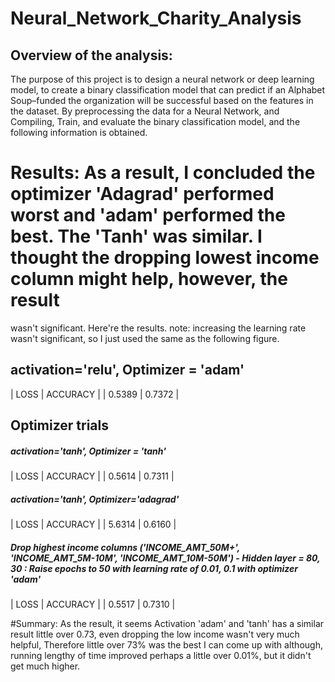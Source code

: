 # Neural_Network_Charity_Analysis

## Overview of the analysis: 
The purpose of this project is to design a neural network or deep learning model, 
to create a binary classification model that can predict if an Alphabet Soup–funded 
the organization will be successful based on the features in the dataset. By preprocessing the data for a Neural Network, and Compiling, 
Train, and evaluate the binary classification model, and the following information is obtained.

# Results: As a result, I concluded the optimizer 'Adagrad' performed worst and 'adam' performed the best.  The 'Tanh' was similar. I thought the dropping lowest income column might help, however, the result
wasn't significant.  Here're the results. note: increasing the learning rate wasn't significant, so I just used the same as the following figure.

## activation='relu', Optimizer = 'adam'

| LOSS  | ACCURACY |
| 0.5389 |  0.7372 | 

## Optimizer trials

##### activation='tanh', Optimizer = 'tanh'
| LOSS  | ACCURACY |
| 0.5614 | 0.7311 | 

##### activation='tanh', Optimizer='adagrad'
| LOSS  | ACCURACY |
| 5.6314 | 0.6160 | 

##### Drop highest income columns ('INCOME_AMT_50M+', 'INCOME_AMT_5M-10M', 'INCOME_AMT_10M-50M') - Hidden layer = 80, 30 : Raise epochs to 50 with learning rate of 0.01, 0.1 with optimizer 'adam'
| LOSS  | ACCURACY |
| 0.5517 | 0.7310 | 

#Summary:  As the result, it seems Activation 'adam' and 'tanh' has a similar result little over 0.73, even dropping the low income wasn't very much helpful, 
Therefore little over 73% was the best I can come up with although, running lengthy of time improved perhaps a little over 0.01%, but it didn't get much higher.

